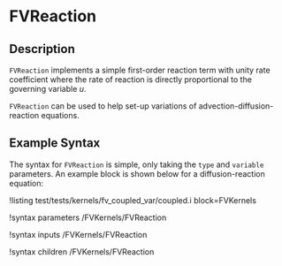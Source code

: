 # FVReaction

## Description

`FVReaction` implements a simple first-order reaction term with unity rate
coefficient where the rate of reaction is directly proportional to the governing
variable $u$.

`FVReaction` can be used to help set-up variations of advection-diffusion-reaction
equations.

## Example Syntax

The syntax for `FVReaction` is simple, only taking the `type` and `variable`
parameters. An example block is shown below for a diffusion-reaction equation:

!listing test/tests/kernels/fv_coupled_var/coupled.i block=FVKernels

!syntax parameters /FVKernels/FVReaction

!syntax inputs /FVKernels/FVReaction

!syntax children /FVKernels/FVReaction
